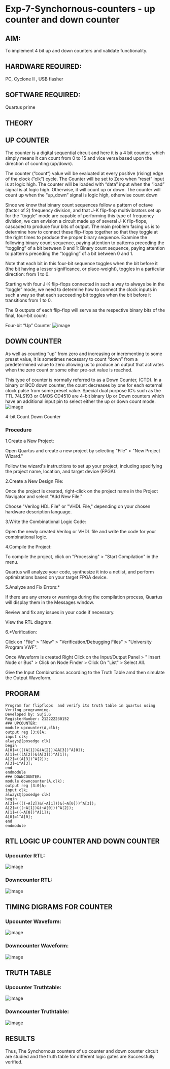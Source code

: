 # Exp-7-Synchornous-counters - up counter and down counter 

## AIM: 
To implement 4 bit up and down counters and validate  functionality.

## HARDWARE REQUIRED:
PC, Cyclone II , USB flasher

## SOFTWARE REQUIRED:
Quartus prime

## THEORY 
## UP COUNTER 
The counter is a digital sequential circuit and here it is a 4 bit counter, which simply means it can count from 0 to 15 and vice versa based upon the direction of counting (up/down). 

The counter (“count“) value will be evaluated at every positive (rising) edge of the clock (“clk“) cycle.
The Counter will be set to Zero when “reset” input is at logic high.
The counter will be loaded with “data” input when the “load” signal is at logic high. Otherwise, it will count up or down.
The counter will count up when the “up_down” signal is logic high, otherwise count down

Since we know that binary count sequences follow a pattern of octave (factor of 2) frequency division, and that J-K flip-flop multivibrators set up for the “toggle” mode are capable of performing this type of frequency division, we can envision a circuit made up of several J-K flip-flops, cascaded to produce four bits of output.
The main problem facing us is to determine how to connect these flip-flops together so that they toggle at the right times to produce the proper binary sequence.
Examine the following binary count sequence, paying attention to patterns preceding the “toggling” of a bit between 0 and 1:
Binary count sequence, paying attention to patterns preceding the “toggling” of a bit between 0 and 1.

Note that each bit in this four-bit sequence toggles when the bit before it (the bit having a lesser significance, or place-weight), toggles in a particular direction: from 1 to 0.



 
 

Starting with four J-K flip-flops connected in such a way to always be in the “toggle” mode, we need to determine how to connect the clock inputs in such a way so that each succeeding bit toggles when the bit before it transitions from 1 to 0.

The Q outputs of each flip-flop will serve as the respective binary bits of the final, four-bit count:

 
 

Four-bit “Up” Counter
![image](https://user-images.githubusercontent.com/36288975/169644758-b2f4339d-9532-40c5-af40-8f4f8c942e2c.png)



## DOWN COUNTER 

As well as counting “up” from zero and increasing or incrementing to some preset value, it is sometimes necessary to count “down” from a predetermined value to zero allowing us to produce an output that activates when the zero count or some other pre-set value is reached.

This type of counter is normally referred to as a Down Counter, (CTD). In a binary or BCD down counter, the count decreases by one for each external clock pulse from some preset value. Special dual purpose IC’s such as the TTL 74LS193 or CMOS CD4510 are 4-bit binary Up or Down counters which have an additional input pin to select either the up or down count mode.
![image](https://user-images.githubusercontent.com/36288975/169644844-1a14e123-7228-4ed8-81a9-eb937dff4ac8.png)

4-bit Count Down Counter

### Procedure
1.Create a New Project:

   Open Quartus and create a new project by selecting "File" > "New Project Wizard."

   Follow the wizard's instructions to set up your project, including specifying        the project name, location, and target device (FPGA).

2.Create a New Design File:

   Once the project is created, right-click on the project name in the Project          Navigator and select "Add New File."

   Choose "Verilog HDL File" or "VHDL File," depending on your chosen hardware          description language.

3.Write the Combinational Logic Code:

  Open the newly created Verilog or VHDL file and write the code for your              combinational logic.

4.Compile the Project:

   To compile the project, click on "Processing" > "Start Compilation" in the menu.

   Quartus will analyze your code, synthesize it into a netlist, and perform            optimizations based on your target FPGA device.

5.Analyze and Fix Errors:*

   If there are any errors or warnings during the compilation process, Quartus          will display them in the Messages window.
      
   Review and fix any issues in your code if necessary.
      
   View the RTL diagram.

6.*Verification:

   Click on "File" > "New" > "Verification/Debugging Files" > "University Program       VWF".

   Once Waveform is created Right Click on the Input/Output Panel > " Insert Node       or Bus" > Click on Node Finder > Click On "List" > Select All.

   Give the Input Combinations according to the Truth Table amd then simulate the       Output Waveform.

## PROGRAM 
```
Program for flipflops  and verify its truth table in quartus using Verilog programming.
Developed by: Suji.G
RegisterNumber: 212222230152 
### UPCOUNTER:
module upcounter(A,clk);
output reg [3:0]A;
input clk;
always@(posedge clk)
begin
A[0]=((((A[1])&(A[2]))&A[3])^A[0]);
A[1]=(((A[2])&(A[3]))^A[1]);
A[2]=((A[3])^A[2]);
A[3]=1^A[3];
end
endmodule
### DOWNCOUNTER:
module downcounter(A,clk);
output reg [3:0]A;
input clk;
always@(posedge clk)
begin
A[3]=((((~A[2])&(~A[1]))&(~A[0]))^A[3]);
A[2]=(((~A[1])&(~A[0]))^A[2]);
A[1]=((~A[0])^A[1]);
A[0]=1^A[0];
end
endmodule

```

## RTL LOGIC UP COUNTER AND DOWN COUNTER  
### Upcounter RTL:
![image](https://github.com/sujigunasekar/Exp-7-Synchornous-counters-/assets/119559822/823c3ba6-06ba-4eed-9a82-256f21e22583)

### Downcounter RTL:
![image](https://github.com/sujigunasekar/Exp-7-Synchornous-counters-/assets/119559822/113808e3-52f0-4ca1-88ee-89fc49d0bbdc)


## TIMING DIGRAMS FOR COUNTER  
### Upcounter Waveform:
![image](https://github.com/sujigunasekar/Exp-7-Synchornous-counters-/assets/119559822/a69218e3-02f0-4062-b3b9-4327ef3ab02e)

### Downcounter Waveform:
![image](https://github.com/sujigunasekar/Exp-7-Synchornous-counters-/assets/119559822/07f05473-396b-4bde-9123-2e2a8edf73f4)


## TRUTH TABLE 

### Upcounter Truthtable:
![image](https://github.com/sujigunasekar/Exp-7-Synchornous-counters-/assets/119559822/9029d336-3985-4678-97fd-d106286e74ad)

### Downcounter Truthtable:
![image](https://github.com/sujigunasekar/Exp-7-Synchornous-counters-/assets/119559822/98afe236-88fa-4687-9d1e-61dcac3b753e)




## RESULTS 
Thus, The Synchornous counters of up counter and down counter circuit are studied and the truth table for different logic gates are Successfully verified.
